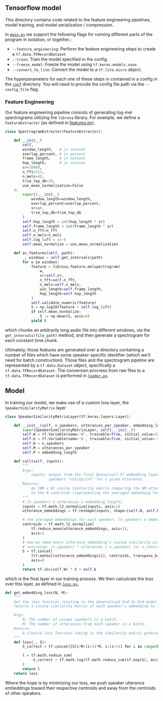 ## Tensorflow model
This directory contains code related to the feature engineering pipelines, model training, and model serialization / compression.

In [`main.py`](./main.py) we support the following flags for running different parts of the program in isolation, or together.:
* `--feature_engineering`: Perform the feature engineering steps to create a `tf.data.TFRecordDataset`
* `--train`: Train the model specified in the config.
* `--freeze_model`: Freeze the model using `tf.keras.models.save`.
* `--convert_to_lite`: Convert the model to a `tf.lite.micro` object.

The hyperparameters for each one of these steps in contained in a config in the [`conf`](./conf) directory. You will need to provide the config file path via the `--config_file` flag. 

### Feature Engineering
Our feature engineering pipeline consists of generating log-mel spectrograms utilizing the `librosa` library. For example, we define a `FeatureExtractor` (as defined in [features.py](./features.py)), 
```python
class SpectrogramExtractor(FeatureExtractor):

    def __init__(
        self,
        window_length,   # in seconds
        overlap_percent, # in percent
        frame_length,    # in seconds
        hop_length,      # in seconds
        sr=16000,
        n_fft=512,
        n_mels=40,
        trim_top_db=30,
        use_mean_normalization=False
    ):
        super().__init__(
            window_length=window_length,
            overlap_percent=overlap_percent,
            sr=sr,
            trim_top_db=trim_top_db
        )
        self.hop_length = int(hop_length * sr)
        self.frame_length = int(frame_length * sr)
        self.n_fft=n_fft
        self.n_mels=n_mels
        self.log_lift = 1e-6
        self.mean_normalize = use_mean_normalization

    def as_features(self, path):
        _, windows = self.get_intervals(path)
        for w in windows:
            feature = librosa.feature.melspectrogram(
                w,
                sr=self.sr,
                n_fft=self.n_fft,
                n_mels=self.n_mels,
                win_length=self.frame_length,
                hop_length=self.hop_length
            )
            self.validate_numeric(feature)
            S = np.log10(feature + self.log_lift)
            if self.mean_normalize:
                S -= np.mean(S, axis=0)
            yield S
```
which chunks an arbitrarily long audio file into different windows, via the `get_intervals(file_path)` method, and then generate a spectrogram for each constant time chunk.

Ultimately, those features are generated over a directory containing a number of files which have some speaker-specific identifier (which we'll need for batch construction). Those files and the spectrogram pipeline are represented by a `tf.data.Dataset` object, specifically a `tf.data.TFRecordDataset`. The conversion procress from raw files to a `tf.data.TFRecordDataset` is performed in [`loader.py`](./loader.py).

## Model
In training our model, we make use of a custom loss layer, the `SpeakerSimilarityMatrix` layer
```python
class SpeakerSimilarityMatrixLayer(tf.keras.layers.Layer):

    def __init__(self, n_speakers, utterances_per_speaker, embedding_length):
        super(SpeakerSimilarityMatrixLayer, self).__init__()
        self.W = tf.Variable(name='W', trainable=True, initial_value=10.)
        self.b = tf.Variable(name='b', trainable=True, initial_value=-5.)
        self.N = n_speakers
        self.M = utterances_per_speaker
        self.P = embedding_length

    def call(self, inputs):
        """
        Args:
            inputs: output from the final Dense(self.P) embedding layer, representing each
                    speakers "voiceprint" for a given utterance.
        Returns:
            An [NM x N] cosine similarity matrix comparing the NM utterances in each column
            to the N centroids (representing the averaged embedding for a given speaker).
        """
        # [n_speakers x utterances x embedding_length]
        inputs = tf.math.l2_normalize(inputs, axis=1)
        utterance_embeddings = tf.reshape(inputs, shape=[self.N, self.M, self.P])

        # the averaged embeddings for each speaker: [n_speakers x embedding_length]
        centroids = tf.math.l2_normalize(
            tf.reduce_mean(utterance_embeddings, axis=1),
            axis=1
        )
        # now we need every utterance_embedding's cosine similarity with those centroids
        # returning: [n_speakers * utterances x n_speakers (or n_centroids)]
        S = tf.concat(
            [tf.matmul(utterance_embeddings[i], centroids, transpose_b=True) for i in range(self.N)],
            axis=0
        )
        return tf.abs(self.W) * S + self.b
```
which is the final layer in our training process. We then calculcate the loss over this layer, as defined in [`loss.py`](./loss.py),
```python
def get_embedding_loss(N, M):
    """
    Get the loss function relating to the Generalized End-to-End model architecture which 
    returns a cosine similarity matrix of each speaker's embedding to the speaker centroids. 

    Args:
        N: The number of unique speakers in a batch.
        M: The number of utterances from each speaker in a batch.
    Returns:
        A closure loss function taking in the similarity matrix generated by model.SpeakerSimilarityMatrixLayer.
    """
    def loss(_, S):
        S_correct = tf.concat([S[i*M:(i+1)*M, i:(i+1)] for i in range(N)], axis=0)

        l = tf.math.reduce_sum(
            -S_correct + tf.math.log(tf.math.reduce_sum(tf.exp(S), axis=1, keepdims=True) + 1e-6)
        )
        return l
    return loss
```
Where the hope is by minimizing our loss, we push speaker utterance embeddings toward their respective centroids and away from the centroids of other speakers.